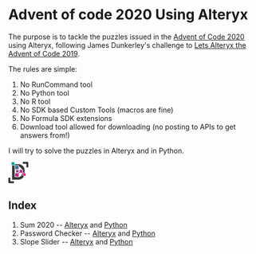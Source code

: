 # Advent of code 2020 Using Alteryx

The purpose is to tackle the puzzles issued in the [Advent of Code 2020](https://adventofcode.com/2020/) using Alteryx, following James Dunkerley's challenge to [Lets Alteryx the Advent of Code 2019](https://jdunkerley.co.uk/2019/11/29/lets-alteryx-the-advent-of-code-2019/amp/). 


The rules are simple:
1. No RunCommand tool
1. No Python tool
1. No R tool
1. No SDK based Custom Tools (macros are fine)
1. No Formula SDK extensions
1. Download tool allowed for downloading (no posting to APIs to get answers from!)

I will try to solve the puzzles in Alteryx and in Python.

![Datarsys logo](/Art/logo.png "Solutions by me") 

## Index

1. Sum 2020 -- [Alteryx](Code/Alteryx/Day_01) and [Python](Code/Python/Day_01/Day_01.ipynb)  
1. Password Checker -- [Alteryx](Code/Alteryx/Day_02) and [Python](Code/Python/Day_02/Day_02.ipynb)  
1. Slope Slider -- [Alteryx](Code/Alteryx/Day_03) and [Python](Code/Python/Day_03/Day_03.ipynb)  
